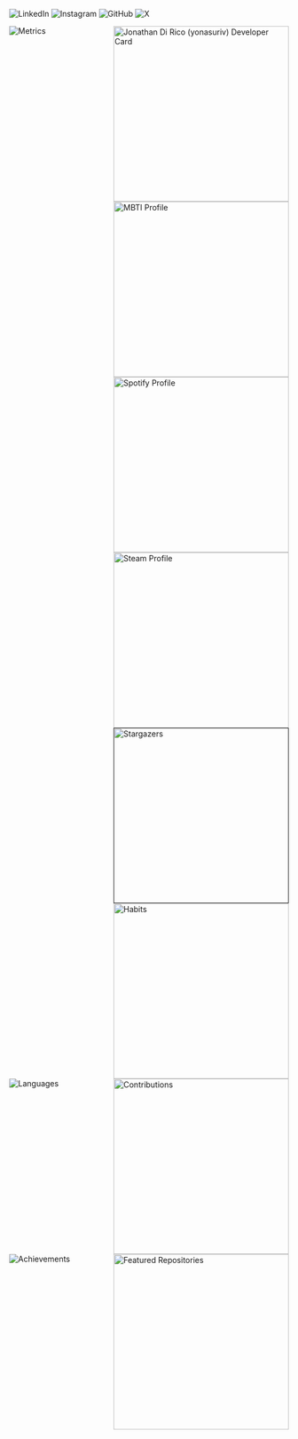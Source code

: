 
<p align="left">
<image 
    alt="LinkedIn" 
    src="https://img.shields.io/badge/LinkedIn-000000?style=for-the-badge&logo=linkedin&logoColor=white"
    href="https://www.linkedin.com/in/yonadirico">
<image 
    alt="Instagram" 
    src="https://img.shields.io/badge/Instagram-000000?style=for-the-badge&logo=instagram&logoColor=white"
    href="https://www.instagram.com/yonadirico">
<image 
    alt="GitHub" 
    src="https://img.shields.io/badge/github-000000?style=for-the-badge&logo=github&logoColor=white"
    href="https://github.com/yonasuriv">
<image 
    alt="X" 
    src="https://img.shields.io/badge/LinkedIn-000000?style=for-the-badge&logo=linkedin&logoColor=white"
    href="https://x.com/yonasuriv">
    <!--
    <image 
        alt="Mastodon" 
        src="https://img.shields.io/badge/LinkedIn-000000?style=for-the-badge&logo=mastodon&logoColor=white"
        href="https://mastodon.social/@yonasuriv" 
        >
    <image 
        alt="Email" 
        src="https://img.shields.io/badge/LinkedIn-000000?style=for-the-badge&logo=protonmail&logoColor=white"
        href="mailto:null@yonasuriv.com" 
        >
    <image 
        alt="Website" 
        src="https://img.shields.io/badge/LinkedIn-000000?style=for-the-badge&logo=dev.to&logoColor=white"
        href="https://www.yonasuriv.com" 
        >
        -->
</p>

<image 
src="https://raw.githubusercontent.com/yonasuriv/yonasuriv/refs/heads/main/source/plugins/metrics.svg"
alt="Metrics"
width=""
align="left">

<image 
src="https://api.daily.dev/devcards/v2/jzd0XPKYw5GfG2OJ9TZtJ.png?r=fxd&type=default"
href="https://dly.to/149YTwKNEdf"
alt="Jonathan Di Rico (yonasuriv) Developer Card"
width="316"
align="right">


<image 
src="https://raw.githubusercontent.com/yonasuriv/yonasuriv/refs/heads/main/source/plugins/profile.mbti.svg"
alt="MBTI Profile"
width="316"
align="right">

<image 
src="https://raw.githubusercontent.com/yonasuriv/yonasuriv/refs/heads/main/source/plugins/profile.spotify.svg"
alt="Spotify Profile"
width="316"
align="right">

<image 
src="https://raw.githubusercontent.com/yonasuriv/yonasuriv/refs/heads/main/source/plugins/profile.steam-base.svg"
alt="Steam Profile"
width="316"
align="right">

<a href="">
  <image 
  src="https://raw.githubusercontent.com/yonasuriv/yonasuriv/refs/heads/main/source/plugins/stars.svg"
  alt="Stargazers"
  width="316"
  align="right">
</a>

<image 
src="https://raw.githubusercontent.com/yonasuriv/yonasuriv/refs/heads/main/source/plugins/habits.svg"
alt="Habits"
width="316"
align="right">

<image 
src="https://raw.githubusercontent.com/yonasuriv/yonasuriv/refs/heads/main/source/plugins/contributions-half.svg"
alt="Contributions"
width="316"
align="right">

<image 
src="https://raw.githubusercontent.com/yonasuriv/yonasuriv/refs/heads/main/source/plugins/languages.indepth.svg"
alt="Languages"
width=""
align="left">

<image src="https://raw.githubusercontent.com/yonasuriv/yonasuriv/refs/heads/main/source/plugins/featured.repos.svg"
alt="Featured Repositories"
width="316"
align="right">



<image 
src="https://raw.githubusercontent.com/yonasuriv/yonasuriv/refs/heads/main/source/plugins/achievements-compact.svg"
alt="Achievements"
width=""
align="left">















<a href="">
  <image 
  src="https://raw.githubusercontent.com/yonasuriv/yonasuriv/refs/heads/main/source/plugins/rss.feed.svg"
  alt="RSS Feeds"
  width="3"
  align=""
  >
</p>

